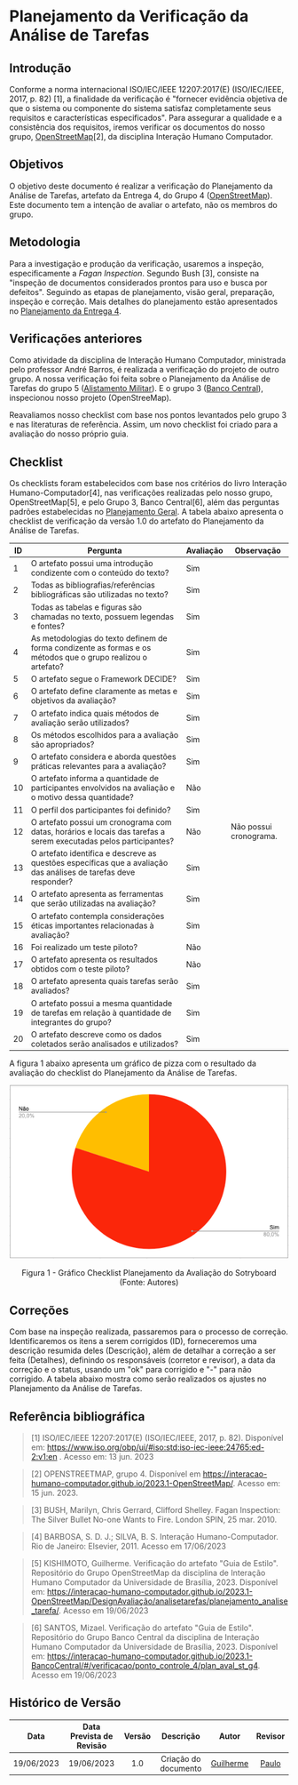 # Planejamento da Verificação da Análise de Tarefas
## Introdução

Conforme a norma internacional ISO/IEC/IEEE 12207:2017(E) (ISO/IEC/IEEE, 2017, p. 82) [1], a finalidade da verificação é "fornecer evidência objetiva de que o sistema ou componente do sistema satisfaz completamente seus requisitos e características especificados". Para assegurar a qualidade e a consistência dos requisitos, iremos verificar os documentos do nosso grupo, [OpenStreetMap](https://interacao-humano-computador.github.io/2023.1-OpenStreetMap/)[2], da disciplina Interação Humano Computador.

## Objetivos
O objetivo deste documento é realizar a verificação do Planejamento da Análise de Tarefas, artefato da Entrega 4, do Grupo 4 ([OpenStreetMap](https://interacao-humano-computador.github.io/2023.1-OpenStreetMap/)). Este documento tem a intenção de avaliar o artefato, não os membros do grupo.

## Metodologia
Para a investigação e produção da verificação, usaremos a inspeção, especificamente a _Fagan Inspection_. Segundo Bush [3], consiste na "inspeção de documentos considerados prontos para uso e busca por defeitos". Seguindo as etapas de planejamento, visão geral, preparação, inspeção e correção. Mais detalhes do planejamento estão apresentados no [Planejamento da Entrega 4](./0planejamento.md).

<div id="artefatos"></div>

## Verificações anteriores
Como atividade da disciplina de Interação Humano Computador, ministrada pelo professor André Barros, é realizada a verificação do projeto de outro grupo. A nossa verificação foi feita sobre o Planejamento da Análise de Tarefas do grupo 5 ([Alistamento Militar](https://interacao-humano-computador.github.io/2023.1-OpenStreetMap/Verificacao/grupo5/ponto4/)). E o grupo 3 ([Banco Central](https://interacao-humano-computador.github.io/2023.1-BancoCentral/#/verificacao/ponto_controle_4/plan_aval_st_g4)), inspecionou nosso projeto (OpenStreeMap). 

Reavaliamos nosso checklist com base nos pontos levantados pelo grupo 3 e nas literaturas de referência. Assim, um novo checklist foi criado para a avaliação do nosso próprio guia.

## Checklist

Os checklists foram estabelecidos com base nos critérios do livro Interação Humano-Computador[4], nas verificações realizadas pelo nosso grupo, OpenStreetMap[5], e pelo Grupo 3, Banco Central[6], além das perguntas padrões estabelecidas no [Planejamento Geral](../0planejamento-geral.md). A tabela abaixo apresenta o checklist de verificação da versão 1.0 do artefato do Planejamento da Análise de Tarefas.

| ID | Pergunta                                                                                                                        | Avaliação | Observação |
|----|---------------------------------------------------------------------------------------------------------------------------------|-----------|------------|
| 1  | O artefato possui uma introdução condizente com o conteúdo do texto?                                                           |    Sim       |            |
| 2  | Todas as bibliografias/referências bibliográficas são utilizadas no texto?                                                     |      Sim     |            |
| 3  | Todas as tabelas e figuras são chamadas no texto, possuem legendas e fontes?                                                   |    Sim       |           |
| 4  | As metodologias do texto definem de forma condizente as formas e os métodos que o grupo realizou o artefato?                   |     Sim      |            |
| 5  | O artefato segue o Framework DECIDE?                                                                                            |    Sim       |           |
| 6  | O artefato define claramente as metas e objetivos da avaliação?                                                                 |    Sim       |            |
| 7  | O artefato indica quais métodos de avaliação serão utilizados?                                       |          Sim |           |
| 8  | Os métodos escolhidos para a avaliação são apropriados?                                                                       |     Sim      |            |
| 9  | O artefato considera e aborda questões práticas relevantes para a avaliação?                                                    |      Sim     |            |
| 10 | O artefato informa a quantidade de participantes envolvidos na avaliação e o motivo dessa quantidade?                             |     Não      |          |
| 11 | O perfil dos participantes foi definido?                                                                                        |  Sim         |            |
| 12 | O artefato possui um cronograma com datas, horários e locais das tarefas a serem executadas pelos participantes?                |     Não      |     Não possui cronograma.       |
| 13 | O artefato identifica e descreve as questões específicas que a avaliação das análises de tarefas deve responder?                |     Sim      |            |
| 14 | O artefato apresenta as ferramentas que serão utilizadas na avaliação?                                                                      |    Sim       |            |
| 15 | O artefato contempla considerações éticas importantes relacionadas à avaliação?                                  |      Sim     |            |
| 16 | Foi realizado um teste piloto?                                                                                                  |    Não       |          |
| 17 | O artefato apresenta os resultados obtidos com o teste piloto?                                                                  |    Não       |            |
| 18 | O artefato apresenta quais tarefas serão avaliados?                                                                          |    Sim       |           |
| 19 | O artefato possui a mesma quantidade de tarefas em relação à quantidade de integrantes do grupo?                           |     Sim      |           |
| 20 | O artefato descreve como os dados coletados serão analisados e utilizados?                                                      |     Sim      |            |


A figura 1 abaixo apresenta um gráfico de pizza com o resultado da avaliação do checklist do Planejamento da Análise de Tarefas.

<center>

<img src="../../../assets/verificacao-etapa4/planejamento-Tarefas-antes.png"></img>
<p>Figura 1 - Gráfico Checklist Planejamento da Avaliação do Sotryboard (Fonte: Autores)</p>

</center>

<!-- INSERIR FIGURA DO GRÁFICO -->

## Correções
Com base na inspeção realizada, passaremos para o processo de correção. Identificaremos os itens a serem corrigidos (ID), forneceremos uma descrição resumida deles (Descrição), além de detalhar a correção a ser feita (Detalhes), definindo os responsáveis (corretor e revisor), a data da correção e o status, usando um "ok" para corrigido e "-" para não corrigido. A tabela abaixo mostra como serão realizados os ajustes no Planejamento da Análise de Tarefas.

<!-- INSERIR TABELA DE CORREÇÕES -->





## Referência bibliográfica

> [1] ISO/IEC/IEEE 12207:2017(E) (ISO/IEC/IEEE, 2017, p. 82). Disponível em: https://www.iso.org/obp/ui/#iso:std:iso-iec-ieee:24765:ed-2:v1:en . Acesso em: 13 jun. 2023

> [2] OPENSTREETMAP, grupo 4. Disponível em https://interacao-humano-computador.github.io/2023.1-OpenStreetMap/. Acesso em: 15 jun. 2023.

> [3] BUSH, Marilyn, Chris Gerrard, Clifford Shelley. Fagan Inspection: The Silver Bullet No-one Wants to Fire. London SPIN, 25 mar. 2010.

> [4] BARBOSA, S. D. J.; SILVA, B. S. Interação Humano-Computador. Rio de Janeiro: Elsevier, 2011. Acesso em 17/06/2023

> [5] KISHIMOTO, Guilherme. Verificação do artefato "Guia de Estilo". Repositório do Grupo OpenStreetMap da disciplina de Interação Humano Computador da Universidade de Brasília, 2023. Disponível em: https://interacao-humano-computador.github.io/2023.1-OpenStreetMap/DesignAvaliação/analisetarefas/planejamento_analise_tarefa/. Acesso em 19/06/2023

> [6] SANTOS, Mizael. Verificação do artefato "Guia de Estilo". Repositório do Grupo Banco Central da disciplina de Interação Humano Computador da Universidade de Brasília, 2023. Disponível em: https://interacao-humano-computador.github.io/2023.1-BancoCentral/#/verificacao/ponto_controle_4/plan_aval_st_g4. Acesso em 19/06/2023


## Histórico de Versão
|    Data    | Data Prevista de Revisão | Versão |      Descrição       |                                 Autor                                  |               Revisor               |
| :--------: | :----------------------: | :----: | :------------------: | :--------------------------------------------------------------------: | :---------------------------------: |
| 19/06/2023 |        19/06/2023        |  1.0   | Criação do documento |  [Guilherme](https://github.com/guilhermekishimoto) | [Paulo]() |